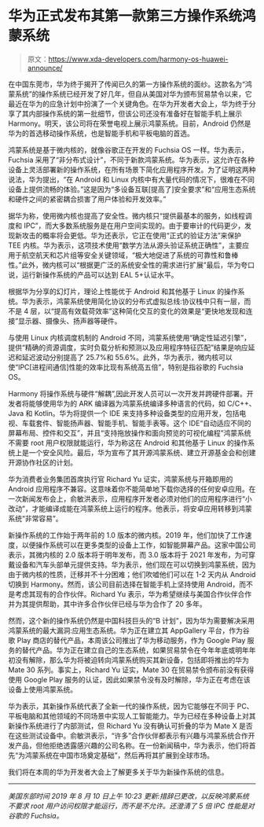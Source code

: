# 华为正式发布其第一款第三方操作系统鸿蒙系统

> 原文：<https://www.xda-developers.com/harmony-os-huawei-announce/>

在中国东莞市，华为终于揭开了传闻已久的第一方操作系统的面纱。这款名为“鸿蒙系统”的操作系统已经开发了好几年，但自从美国对华为颁布贸易禁令以来，它最近在华为的应急计划中扮演了一个关键角色。在华为开发者大会上，华为终于分享了其内部操作系统的第一批细节，但该公司还没有准备好在智能手机上展示 Harmony。明天，该公司将在荣誉电视上展示鸿蒙系统。目前，Android 仍然是华为的首选移动操作系统，也是智能手机和平板电脑的首选。

鸿蒙系统是基于微内核的，就像谷歌正在开发的 Fuchsia OS 一样。华为表示，Fuchsia 采用了“非分布式设计”，不同于新款鸿蒙系统。华为表示，这允许在各种设备上灵活部署新的操作系统，在所有场景下简化应用程序开发。为了证明这两种说法，华为提出，“在 Android 和 Linux 内核中有大量代码的情况下，很难在不同设备上提供流畅的体验。”这是因为“多设备互联[提高了]安全要求”和“应用生态系统和硬件之间的紧密耦合损害了用户体验和开发效率。”

据华为称，使用微内核也提高了安全性。微内核只“提供最基本的服务，如线程调度和 IPC”，而大多数系统服务是在用户空间实现的。由于要审计的代码更少，发现新攻击的概率将会更低。华为还表示，它正在使用“正式的验证方法”来保护 TEE 内核。华为表示，这项技术使用“数学方法从源头验证系统正确性”，主要应用于航空航天和芯片组等安全关键领域，“极大地促进了系统的可靠性和鲁棒性。”此外，微内核可以“根据更广泛的系统安全性的需求进行扩展”最后，华为夸口说，运行新操作系统的产品可以达到 EAL 5+认证水平。

根据华为分享的幻灯片，理论上性能优于 Android 和其他基于 Linux 的操作系统。华为表示，鸿蒙系统使用简化协议的分布式虚拟总线:协议栈中只有一层，而不是 4 层，以“提高有效载荷效率”这种简化交互的变化的效果是“更快地发现和连接”显示器、摄像头、扬声器等硬件。

与使用 Linux 内核调度机制的 Android 不同，鸿蒙系统使用“确定性延迟引擎”，提供“精确的资源调度，实时负载分析和预测以及应用程序特征匹配”结果是响应延迟和延迟波动分别提高了 25.7%和 55.6%。此外，华为表示，微内核可以使“IPC[进程间通信]性能的效率比现有系统高五倍”，特别是指谷歌的 Fuchsia OS。

Harmony 将操作系统与硬件“解耦”,因此开发人员可以一次开发并跨硬件部署。开发者将能够使用华为的 ARK 编译器为鸿蒙系统编译多种语言的代码，如 C/C++、Java 和 Kotlin。华为将提供一个 IDE 来支持多种设备类型的应用开发，包括电视、车载套件、智能扬声器、智能手机、智能手表等。这个 IDE“自动适应不同的屏幕布局、控件和交互”，并且“支持拖放操作和面向预览的可视化编程”鸿蒙系统不需要 root 用户权限就能运行，华为称这在 Android 和其他基于 Linux 的操作系统上是一个安全风险。最后，华为宣布了其开源鸿蒙系统、建立开源基金会和创建开源协作社区的计划。

华为消费者业务集团首席执行官 Richard Yu 证实，鸿蒙系统与开箱即用的 Android 应用程序不兼容。这意味着你不能简单地下载你选择的任何安卓应用。在一次新闻发布会上，俞敏洪表示，应用程序开发者必须对他们的应用程序进行“小改动”，才能编译成能在鸿蒙系统上运行的程序。他表示，将安卓应用转移到鸿蒙系统“非常容易”。

新操作系统的工作始于两年前的 1.0 版本的微内核。2019 年，他们加快了工作速度，以便操作系统可以在更多类型的设备上工作，如智能屏幕产品。这家中国公司表示，其微内核的 2.0 版本将于明年发布，而 3.0 版本将于 2021 年发布，为可穿戴设备和汽车头部单元提供支持。华为表示，他们现在可以切换到鸿蒙系统，因为由于微内核的性质，迁移并不十分困难；他们吹嘘他们可以在 1-2 天内从 Android 切换到 Harmony。然而，该公司目前选择在智能手机上坚持使用 Android，而不是考虑其现有的合作伙伴。Richard Yu 表示，华为希望继续与美国合作伙伴合作并为其提供帮助，其中许多合作伙伴已经与华为合作了 20 多年。

然而，这个新的操作系统仍然是中国科技巨头的“B 计划”，因为华为需要解决采用鸿蒙系统的最大漏洞:应用生态系统。华为正在建立其 AppGallery 平台，作为谷歌 Play 商店的替代产品，本周该公司推出了华为移动服务，作为 Google Play 服务的替代产品。华为正在建立自己的生态系统，如果贸易禁令在今年年底或明年年初没有解除，那么华为将被迫转向鸿蒙系统购买其新设备，包括即将推出的华为 Mate 30 系列。事实上，Richard Yu 证实，Mate 30 在贸易禁令颁布前没有获得使用 Google Play 服务的认证，因此如果禁令没有及时解除，华为正在考虑在该设备上使用鸿蒙系统。

华为表示，其新操作系统代表了全新一代的操作系统，因为它能够在不同于 PC、平板电脑和其他领域的不同场景中实现人工智能能力。华为已经在多种设备上对其新操作系统进行了内部测试，但 Richard Yu 没有确认可折叠的华为 Mate X 是否在这些测试设备中。俞敏洪表示，“许多”合作伙伴都表示有兴趣与鸿蒙系统合作开发产品，但他拒绝透露感兴趣的公司名称。在一份新闻稿中，华为表示，他们将首先“为鸿蒙系统在中国市场奠定基础”，然后再将其扩展到全球市场。

我们将在本周的华为开发者大会上了解更多关于华为新操作系统的信息。

* * *

*美国东部时间 2019 年 8 月 10 日上午 10:23 更新:措辞已更改，以反映鸿蒙系统不要求 root 用户访问权限才能运行，而不是不允许。还澄清了 5 倍 IPC 性能是对谷歌的 Fuchsia。*
